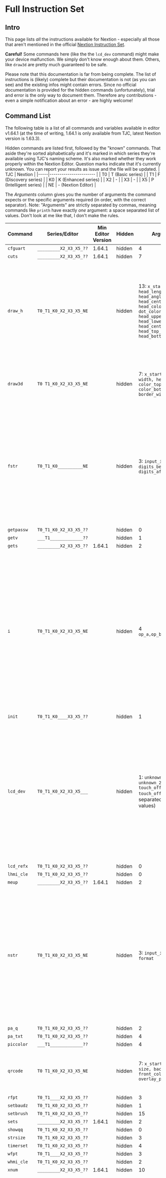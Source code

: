 # Full Instruction Set

## Intro 

This page lists _all_ the instructions available for Nextion - especially all those that aren't mentioned in the official [Nextion Instruction Set](https://nextion.tech/instruction-set/).

**Careful!** Some commands here (like the the `lcd_dev` command) might make your device malfunction. We simply don't know enough about them. Others, like `draw3d` are pretty much guaranteed to be safe. 

Please note that this documentation is far from being complete. The list of instructions is (likely) complete but their documentation is not (as you can see) and the existing infos might contain errors. Since no official documentation is provided for the hidden commands (unfortunately), trial and error is the only way to document them. Therefore any contributions - even a simple notification about an error - are highly welcome! 

## Command List

The following table is a list of all commands and variables available in editor v1.64.1 (at the time of writing, 1.64.1 is only available from TJC, latest Nextion version is 1.63.3). 

Hidden commands are listed first, followed by the "known" commands. That aside they're sorted alphabetically and it's marked in which series they're available using TJC's naming scheme. It's also marked whether they work properly within the Nextion Editor. Question marks indicate that it's currently unknown. You can report your results as issue and the file will be updated. 
| TJC | Nextion                |
|-----|----------------------- |
| T0  | T (Basic series)       |
| T1  | F (Discovery series)   |
| K0  | K (Enhanced series)    |
| X2  | -                      |
| X3  | -                      |
| X5  | P (Intelligent series) |
| NE  | - (Nextion Editor)     |

The _Arguments_ column gives you the number of arguments the command expects or the specific arguments required (in order, with the correct separator). Note: "Arguments" are strictly separated by commas, meaning commands like `printh` have exactly _one_ argument: a space separated list of values. Don't look at me like that, I don't make the rules. 

| Command    | Series/Editor          | Min Editor Version | Hidden | Arguments | Description                  |
|------------|------------------------|--------------------|--------|-----------|------------------------------|
| `cfguart`  | `_________X2_X3_X5_??` | 1.64.1             | hidden | 4         |                              |
| `cuts`     | `_________X2_X3_X5_??` | 1.64.1             | hidden | 7         |                              |
| `draw_h`   | `T0_T1_K0_X2_X3_X5_NE` |                    | hidden | 13: `x_start, y_start, head_length, head_angle, head_center_width, head_color, dot_color, dot_size, head_upper_height, head_lower_height, head_center_offset, head_top_width, head_bottom_width` | Draws a Gauge at runtime; capabilities similar to the Gauge component. On T0, T1, K0 devices only the first 6 arguments matter (others are ignored) since their gauge is only a line. |
| `draw3d`   | `T0 T1_K0_X2_X3_X5_NE` |                    | hidden | 7: `x_start, y_start, width, height, color_top_left, color_bottom_right, border_width` | Generates a two-color rectangle (as the border of the integrated 3D button graphics). |
| `fstr`     | `T0_T1_K0__________NE` |                    | hidden | 3: `input_int, digits_before_point, digits_after_point` | Converts an integer to an XFloat like string (see official XFloat component documentation for details). Writes the result to the topmost component (use f.ex. `ref x` plus `doevents` to bring the desired component to the top). |
| `getpassw` | `T0_T1_K0_X2_X3_X5_??` |                    | hidden | 0         |                              |
| `getv`     | `___T1_____________??` |                    | hidden | 1         |                              |
| `gets`     | `_________X2_X3_X5_??` | 1.64.1             | hidden | 2         |                              |
| `i`        | `T0_T1_K0_X2_X3_X5_NE` |                    | hidden | 4 `op_a,op_b,comp,offset` | "Inline" version of the `if` instruction. Note: just like the `if`, `while` and `for` instructions (which are based on this command), it does not work when sent over serial. Explained in the TFT file format documentation (and since `i` is such a beautiful name, it's called "cjmp, conditional jump" there): [TFT File Format](/File%20Formats/TFT.md#conditional-jump-operator-cjmp) |
| `init`     | `T0_T1_K0____X3_X5_??` |                    | hidden | 1         |                              |
| `lcd_dev`  | `T0_T1_K0_X2_X3_X5___` |                    | hidden | 1: `unknown_1 unknown_2 touch_offset_x touch_offset_y` (space separated list of 4 hex values) | Sonoff uses this command in its NSPanel firmware. The 4 values must be formatted as 4 character hex values without `0x` prefix. The specific command used by NSPanel, `lcd_dev fffb 0002 0000 0020` (-5 2 0 32), creates a (0, 32) pixel touch offset. It's not known what the other arguments do. |
| `lcd_refx` | `T0_T1_K0_X2_X3_X5_??` |                    | hidden | 0         |                              |
| `lhmi_cle` | `T0_T1_K0_X2_X3_X5_??` |                    | hidden | 0         |                              |
| `meup`     | `_________X2_X3_X5_??` | 1.64.1             | hidden | 2         |                              |
| `nstr`     | `T0_T1_K0_X2_X3_X5_NE` |                    | hidden | 3: `input_int, length, format` | Converts an integer to a number like string. Writes the result to the topmost component just like `fstr` (use f.ex. `ref x` plus `doevents` to bring the desired component to the top). `length` and `format` work exactly like the corresponding attributes of the number component. |
| `pa_q`     | `T0_T1_K0_X2_X3_X5_??` |                    | hidden | 2         |                              |
| `pa_txt`   | `T0_T1_K0_X2_X3_X5_??` |                    | hidden | 4         |                              |
| `piccolor` | `___T1_____________??` |                    | hidden | 4         |                              |
| `qrcode`   | `T0 T1_K0_X2_X3_X5_NE` |                    | hidden | 7: `x_start, y_start, size, back_color, front_color, overlay_pic_id, text`  | Draws a QR code at runtime; similar capabilities as the QR code component. |
| `rfpt`     | `T0_T1____X2_X3_X5_??` |                    | hidden | 3         |                              |
| `setbaudz` | `T0_T1_K0_X2_X3_X5_??` |                    | hidden | 1         |                              |
| `setbrush` | `T0_T1_K0_X2_X3_X5_??` |                    | hidden | 15        |                              |
| `sets`     | `_________X2_X3_X5_??` | 1.64.1             | hidden | 2         |                              |
| `showqq`   | `T0_T1_K0_X2_X3_X5_??` |                    | hidden | 0         |                              |
| `strsize`  | `T0_T1_K0_X2_X3_X5_??` |                    | hidden | 3         |                              |
| `timerset` | `T0_T1_K0_X2_X3_X5_??` |                    | hidden | 4         |                              |
| `wfpt`     | `T0_T1____X2_X3_X5_??` |                    | hidden | 3         |                              |
| `whmi_cle` | `T0_T1_K0_X2_X3_X5_??` |                    | hidden | 2         |                              |
| `xnum`     | `_________X2_X3_X5_??` | 1.64.1             | hidden | 10        |                              |
| `zstr`     | `T0_T1_K0_X2_X3_X5_??` |                    | hidden | 5 `unknown_1, unknown_2, unknown_3, unknown_4, txt` | Sets the text of the topmost component to `txt`. `unknown_1` through `4` must be set to `32767` otherwise the components text simply vanishes. The scrolling text component uses different (unknown) values but all other components use `32767`  and set/update their text with this. |
| `addt`     | `T0_T1_K0_X2_X3_X5_NE` |                    |        | 3         |                              |
| `beep`     | `_________X2_X3_X5_??` | 1.64.1             |        | 1         |                              |
| `beepset`  | `_________X2_X3_X5_??` | 1.64.1             |        | 2         |                              |
| `btlen`    | `T0_T1_K0_X2_X3_X5_NE` |                    |        | 2         |                              |
| `cfgpio`   | `______K0_X2_X3_X5_??` |                    |        | 3         |                              |
| `cir`      | `T0_T1_K0_X2_X3_X5_NE` |                    |        | 4         |                              |
| `cirs`     | `T0_T1_K0_X2_X3_X5_NE` |                    |        | 4         |                              |
| `cle`      | `T0_T1_K0_X2_X3_X5_NE` |                    |        | 2         |                              |
| `click`    | `T0_T1_K0_X2_X3_X5_NE` |                    |        | 2         |                              |
| `cls`      | `T0_T1_K0_X2_X3_X5_NE` |                    |        | 1         |                              |
| `code_c`   | `T0_T1_K0_X2_X3_X5_NE` |                    |        | 0         |                              |
| `com_star` | `T0_T1_K0_X2_X3_X5_NE` |                    |        | 0         |                              |
| `com_stop` | `T0_T1_K0_X2_X3_X5_NE` |                    |        | 0         |                              |
| `comok`    | `T0_T1_K0_X2_X3_X5_NE` |                    |        | 7         |                              |
| `cov`      | `T0_T1_K0_X2_X3_X5_NE` |                    |        | 3         |                              |
| `covx`     | `T0_T1_K0_X2_X3_X5_NE` |                    |        | 4         |                              |
| `crcputh`  | `T0_T1_K0_X2_X3_X5_NE` |                    |        | 1         |                              |
| `crcputs`  | `T0_T1_K0_X2_X3_X5_NE` |                    |        | 2         |                              |
| `crcputu`  | `T0_T1_K0_X2_X3_X5_NE` |                    |        | 2         |                              |
| `crcrest`  | `T0_T1_K0_X2_X3_X5_NE` |                    |        | 2         |                              |
| `deldir`   | `_________X2_X3_X5_??` |                    |        | 1         |                              |
| `delfile`  | `_________X2_X3_X5_??` |                    |        | 1         |                              |
| `doevents` | `T0_T1_K0_X2_X3_X5_NE` |                    |        | 0         |                              |
| `draw`     | `T0_T1_K0_X2_X3_X5_NE` |                    |        | 5         |                              |
| `fill`     | `T0_T1_K0_X2_X3_X5_NE` |                    |        | 5         |                              |
| `finddir`  | `_________X2_X3_X5_??` |                    |        | 2         |                              |
| `findfile` | `_________X2_X3_X5_??` |                    |        | 2         |                              |
| `get`      | `T0_T1_K0_X2_X3_X5_NE` |                    |        | 1         |                              |
| `line`     | `T0_T1_K0_X2_X3_X5_NE` |                    |        | 5         |                              |
| `move`     | `_________X2_X3_X5_NE` |                    |        | 7         |                              |
| `newdir`   | `_________X2_X3_X5_??` |                    |        | 1         |                              |
| `newfile`  | `_________X2_X3_X5_??` |                    |        | 2         |                              |
| `page`     | `T0_T1_K0_X2_X3_X5_NE` |                    |        | 1         |                              |
| `pic`      | `T0_T1_K0_X2_X3_X5_NE` |                    |        | 3         |                              |
| `picq`     | `T0_T1_K0_X2_X3_X5_NE` |                    |        | 5         |                              |
| `play`     | `_________X2_X3_X5_??` |                    |        | 3         |                              |
| `print`    | `T0_T1_K0_X2_X3_X5_NE` |                    |        | 1         |                              |
| `printh`   | `T0_T1_K0_X2_X3_X5_NE` |                    |        | 1         |                              |
| `prints`   | `T0_T1_K0_X2_X3_X5_NE` |                    |        | 2         |                              |
| `randset`  | `T0_T1_K0_X2_X3_X5_NE` |                    |        | 2         |                              |
| `rdfile`   | `_________X2_X3_X5_NE` |                    |        | 4         |                              |
| `redir`    | `_________X2_X3_X5_NE` |                    |        | 2         |                              |
| `ref`      | `T0_T1_K0_X2_X3_X5_NE` |                    |        | 1         |                              |
| `ref_star` | `T0_T1_K0_X2_X3_X5_NE` |                    |        | 0         |                              |
| `ref_stop` | `T0_T1_K0_X2_X3_X5_NE` |                    |        | 0         |                              |
| `refile`   | `_________X2_X3_X5_NE` |                    |        | 2         |                              |
| `repo`     | `______K0_X2_X3_X5_??` |                    |        | 2         |                              |
| `rept`     | `______K0_X2_X3_X5_??` |                    |        | 2         |                              |
| `rest`     | `T0_T1____X2_X3_X5_NE` |                    |        | 0         |                              |
| `sendme`   | `T0_T1_K0_X2_X3_X5_NE` |                    |        | 0         |                              |
| `setlayer` | `_________X2_X3_X5_??` |                    |        | 2         |                              |
| `spstr`    | `T0_T1_K0_X2_X3_X5_NE` |                    |        | 4         |                              |
| `strlen`   | `T0_T1_K0_X2_X3_X5_NE` |                    |        | 2         |                              |
| `substr`   | `T0_T1_K0_X2_X3_X5_NE` |                    |        | 4         |                              |
| `touch_j`  | `T0_T1_K0_X2_X3_X5___` |                    |        | 0         |                              |
| `tsw`      | `T0_T1_K0_X2_X3_X5_NE` |                    |        | 2         |                              |
| `twfile`   | `_________X2_X3_X5_??` |                    |        | 2         |                              |
| `ucopy`    | `T0_T1_K0_X2_X3_X5_NE` |                    |        | 4         |                              |
| `udelete`  | `T0_T1_K0_X2_X3_X5_NE` |                    |        | 1         |                              |
| `vis`      | `T0_T1_K0_X2_X3_X5_NE` |                    |        | 2         |                              |
| `wepo`     | `______K0_X2_X3_X5_??` |                    |        | 2         |                              |
| `wept`     | `______K0_X2_X3_X5_??` |                    |        | 2         |                              |
| `xpic`     | `T0_T1_K0_X2_X3_X5_NE` |                    |        | 7         |                              |
| `xstr`     | `T0_T1_K0_X2_X3_X5_NE` |                    |        | 11        |                              |

## Variables List

Most stuff is similar to the commands list above.

| Variable   | Series                 | Min Editor Version | Hidden | Description                  |
|------------|------------------------|--------------------|--------|------------------------------|
| `aph`      | `_________X2_X3_X5_NE` |                    | hidden | Alpha channel of runtime draw commands (`xstr`, `xpic`, `qrcode`, ...).  |
| `bcpu`     | `T0_T1_K0_X2_X3_X5_NE` |                    | hidden | CPU load in %                |
| `appid`    | `T0_T1_K0_X2_X3_X5_NE` |                    | hidden |                              |
| `portbusy` | `T0_T1_K0_X2_X3_X5_??` |                    | hidden |                              |
| `runmod`   | `T0_T1_K0_X2_X3_X5_NE` |                    | hidden | Returns `01 ff ff ff` ("command successful") when assigning 0, 1 or 2 to it - independently of the `bkcmd` setting. Returns nothing when assigning other values. Unsure if this is all that it does. |
| `sya0`     | `T0_T1_K0_X2_X3_X5_NE` |                    | hidden | Internal variable that may be used by the system. Althought it behaves like a global variable this can lead to issues if using it as such ([according to Patrick](https://nextion.tech/forums/topic/convert-char-to-its-respective-ascii-code/)). However, there haven't been any such reports yet even though [people have been using it](https://unofficialnextion.com/search?q=sya). |
| `sya1`     | `T0_T1_K0_X2_X3_X5_NE` |                    | hidden | See `sya0`                   |
| `tpdir`    | `T0_T1_K0_X2_X3_X5_NE` |                    | hidden |                              |
| `tprc`     | `_________X2_X3_X5_NE` |                    | hidden |                              |
| `addr`     | `T0_T1_K0_X2_X3_X5_NE` |                    |        |                              |
| `audio0`   | `_________X2_X3_X5_NE` |                    |        |                              |
| `audio1`   | `_________X2_X3_X5_NE` |                    |        |                              |
| `baud`     | `T0_T1_K0_X2_X3_X5___` |                    |        |                              |
| `bauds`    | `T0_T1_K0_X2_X3_X5___` |                    |        |                              |
| `bkcmd`    | `T0_T1_K0_X2_X3_X5_NE` |                    |        |                              |
| `BLACK`    | `T0_T1_K0_X2_X3_X5_NE` |                    |        |                              |
| `BLUE`     | `T0_T1_K0_X2_X3_X5_NE` |                    |        |                              |
| `BROWN`    | `T0_T1_K0_X2_X3_X5_NE` |                    |        |                              |
| `crcval`   | `T0_T1_K0_X2_X3_X5_NE` |                    |        |                              |
| `delay`    | `T0_T1_K0_X2_X3_X5_NE` |                    |        |                              |
| `dim`      | `T0_T1_K0_X2_X3_X5_NE` |                    |        |                              |
| `dims`     | `T0_T1_K0_X2_X3_X5_NE` |                    |        |                              |
| `dp`       | `T0_T1_K0_X2_X3_X5_NE` |                    |        |                              |
| `eq0`      | `_________X2_X3_X5___` |                    |        |                              |
| `eq1`      | `_________X2_X3_X5___` |                    |        |                              |
| `eq2`      | `_________X2_X3_X5___` |                    |        |                              |
| `eq3`      | `_________X2_X3_X5___` |                    |        |                              |
| `eq4`      | `_________X2_X3_X5___` |                    |        |                              |
| `eq5`      | `_________X2_X3_X5___` |                    |        |                              |
| `eq6`      | `_________X2_X3_X5___` |                    |        |                              |
| `eq7`      | `_________X2_X3_X5___` |                    |        |                              |
| `eq8`      | `_________X2_X3_X5___` |                    |        |                              |
| `eq9`      | `_________X2_X3_X5___` |                    |        |                              |
| `eqh`      | `_________X2_X3_X5___` |                    |        |                              |
| `eql`      | `_________X2_X3_X5___` |                    |        |                              |
| `eqm`      | `_________X2_X3_X5___` |                    |        |                              |
| `GRAY`     | `T0_T1_K0_X2_X3_X5_NE` |                    |        |                              |
| `GREEN`    | `T0_T1_K0_X2_X3_X5_NE` |                    |        |                              |
| `lowpower` | `___T1_____________??` |                    |        |                              |
| `pio0`     | `______K0_X2____X5___` |                    |        |                              |
| `pio1`     | `______K0_X2____X5___` |                    |        |                              |
| `pio2`     | `______K0_X2____X5___` |                    |        |                              |
| `pio3`     | `______K0_X2____X5___` |                    |        |                              |
| `pio4`     | `______K0_X2____X5___` |                    |        |                              |
| `pio5`     | `______K0_X2____X5___` |                    |        |                              |
| `pio6`     | `______K0_X2____X5___` |                    |        |                              |
| `pio7`     | `______K0_X2____X5___` |                    |        |                              |
| `pwm4`     | `______K0_X2____X5___` |                    |        |                              |
| `pwm5`     | `______K0_X2____X5___` |                    |        |                              |
| `pwm6`     | `______K0_X2____X5___` |                    |        |                              |
| `pwm7`     | `______K0_X2____X5___` |                    |        |                              |
| `pwmf`     | `______K0_X2____X5___` |                    |        |                              |
| `rand`     | `T0_T1_K0_X2_X3_X5_NE` |                    |        |                              |
| `recmod`   | `T0_T1_K0_X2_X3_X5_NE` |                    |        |                              |
| `RED`      | `T0_T1_K0_X2_X3_X5_NE` |                    |        |                              |
| `rtc0`     | `______K0_X2____X5___` |                    |        |                              |
| `rtc1`     | `______K0_X2____X5___` |                    |        |                              |
| `rtc2`     | `______K0_X2____X5___` |                    |        |                              |
| `rtc3`     | `______K0_X2____X5___` |                    |        |                              |
| `rtc4`     | `______K0_X2____X5___` |                    |        |                              |
| `rtc5`     | `______K0_X2____X5___` |                    |        |                              |
| `rtc6`     | `______K0_X2____X5___` |                    |        |                              |
| `scache`   | `_________X2_X3_X5_NE` | 1.64.1             |        |                              |
| `sendxy`   | `T0_T1_K0_X2_X3_X5_NE` |                    |        |                              |
| `sleep`    | `T0_T1_K0_X2_X3_X5_NE` |                    |        |                              |
| `spax`     | `T0_T1_K0_X2_X3_X5_NE` |                    |        |                              |
| `spay`     | `T0_T1_K0_X2_X3_X5_NE` |                    |        |                              |
| `tch0`     | `T0_T1_K0_X2_X3_X5_NE` |                    |        |                              |
| `tch1`     | `T0_T1_K0_X2_X3_X5_NE` |                    |        |                              |
| `tch2`     | `T0_T1_K0_X2_X3_X5_NE` |                    |        |                              |
| `tch3`     | `T0_T1_K0_X2_X3_X5_NE` |                    |        |                              |
| `thc`      | `T0_T1_K0_X2_X3_X5_NE` |                    |        |                              |
| `thdra`    | `T0_T1_K0_X2_X3_X5_NE` |                    |        |                              |
| `thsp`     | `T0_T1_K0_X2_X3_X5_NE` |                    |        |                              |
| `thup`     | `T0_T1_K0_X2_X3_X5_NE` |                    |        |                              |
| `usize`    | `T0_T1_K0_X2_X3_X5_NE` |                    |        |                              |
| `ussp`     | `T0_T1_K0_X2_X3_X5_NE` |                    |        |                              |
| `usup`     | `T0_T1_K0_X2_X3_X5_NE` |                    |        |                              |
| `volume`   | `_________X2_X3_X5___` |                    |        |                              |
| `WHITE`    | `T0_T1_K0_X2_X3_X5_NE` |                    |        |                              |
| `wup`      | `T0_T1_K0_X2_X3_X5_NE` |                    |        |                              |
| `YELLOW`   | `T0_T1_K0_X2_X3_X5_NE` |                    |        |                              |

